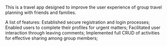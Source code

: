 This is a travel app designed to improve the user experience of group travel planning with friends and families.

A list of features: 
Established secure registration and login processes;
Enabled users to complete their profiles for urgent matters;
Facilitated user interaction through leaving comments;
Implemented full CRUD of activities for effective sharing among group members; 
